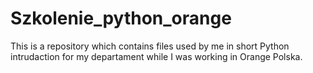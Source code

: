 # Szkolenie_python_orange

This is a repository which contains files used by me in short Python intrudaction for my departament while I was working in Orange Polska.
